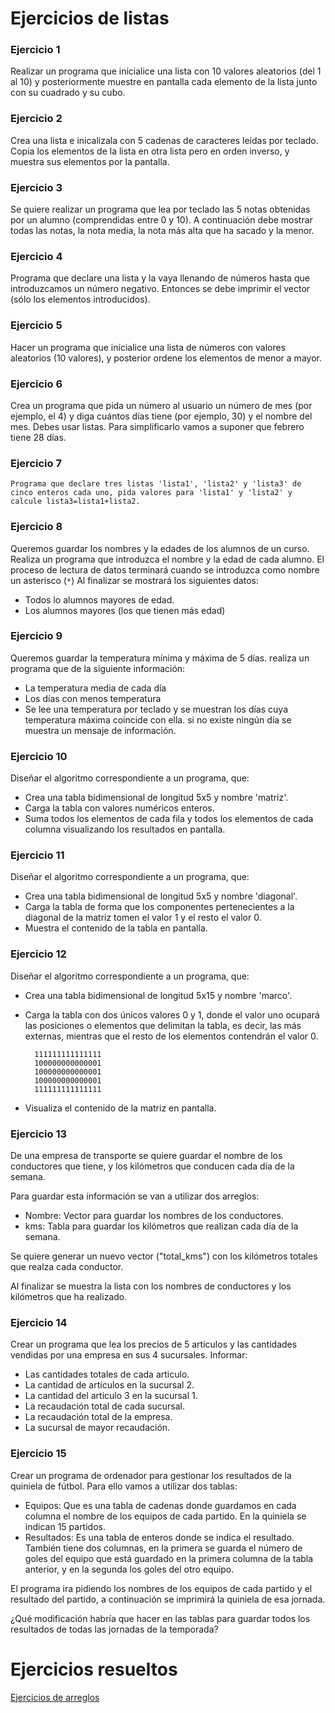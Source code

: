 # Ejercicios de listas

### Ejercicio 1

Realizar un programa que inicialice una lista con 10 valores aleatorios (del 1 al 10) y posteriormente muestre en pantalla cada elemento de la lista junto con su cuadrado y su cubo.

### Ejercicio 2

Crea una lista e inicalizala con 5 cadenas de caracteres leídas por teclado. Copia los elementos de la lista en otra lista pero en orden inverso, y muestra sus elementos  por la pantalla.

### Ejercicio 3

Se quiere realizar un programa que lea por teclado las 5 notas obtenidas por un alumno (comprendidas entre 0 y 10). A continuación debe mostrar todas las notas, la nota media, la nota más alta que ha sacado y la menor.

### Ejercicio 4

Programa que declare una lista y la vaya llenando de números hasta que introduzcamos un número negativo. Entonces se debe imprimir el vector (sólo los elementos introducidos).

### Ejercicio 5

Hacer un programa que inicialice una lista de números con valores aleatorios (10 valores), y posterior ordene los elementos de menor a mayor.

### Ejercicio 6

Crea un programa que pida un número al usuario un número de mes (por ejemplo, el 4) y diga cuántos días tiene (por ejemplo, 30) y el nombre del mes. Debes usar listas. Para simplificarlo vamos a suponer que febrero tiene 28 días.

### Ejercicio 7

    Programa que declare tres listas 'lista1', 'lista2' y 'lista3' de cinco enteros cada uno, pida valores para 'lista1' y 'lista2' y calcule lista3=lista1+lista2.

### Ejercicio 8

Queremos guardar los nombres y la edades de los alumnos de un curso. Realiza un programa que introduzca el nombre y la edad de cada alumno. El proceso de lectura de datos terminará cuando se introduzca como nombre un asterisco (`*`) Al finalizar se mostrará los siguientes datos:

* Todos lo alumnos mayores de edad.
* Los alumnos mayores (los que tienen más edad)

### Ejercicio 9

Queremos guardar la temperatura mínima y máxima de 5 días. realiza un programa que de la siguiente información:

* La temperatura media de cada día
* Los días con menos temperatura
* Se lee una temperatura por teclado y se muestran los días cuya temperatura máxima coincide con ella. si no existe ningún día se muestra un mensaje de información.

### Ejercicio 10

Diseñar el algoritmo correspondiente a un  programa, que:

* Crea una tabla bidimensional de longitud 5x5 y nombre 'matriz'.
* Carga la tabla con valores numéricos enteros.
* Suma todos los elementos de cada fila y todos los elementos de cada columna visualizando los resultados en pantalla.

### Ejercicio 11

Diseñar el algoritmo correspondiente a un  programa, que:

* Crea una tabla bidimensional de longitud 5x5 y nombre 'diagonal'.
* Carga la tabla de forma que los componentes pertenecientes a la diagonal de la matriz tomen el valor 1 y el resto el valor 0.
* Muestra el contenido de la tabla en pantalla.

### Ejercicio 12

Diseñar el algoritmo correspondiente a un  programa, que:
* Crea una tabla bidimensional de longitud 5x15 y nombre 'marco'.
* Carga la tabla con dos únicos valores 0 y 1, donde el valor uno ocupará las posiciones o elementos que delimitan la tabla, es decir, las más externas, mientras que el resto de los elementos contendrán el valor 0.

		111111111111111
		100000000000001
		100000000000001
		100000000000001
		111111111111111

* Visualiza el contenido de la matriz en pantalla.

### Ejercicio 13

De una empresa de transporte se quiere guardar el nombre de los conductores que tiene, y los kilómetros que conducen cada día de la semana. 

Para guardar esta información se van a utilizar dos arreglos:

* Nombre: Vector para guardar los nombres de los conductores.
* kms: Tabla para guardar los kilómetros que realizan cada día de la semana.

Se quiere generar un nuevo vector ("total_kms") con los kilómetros totales que realza cada conductor.

Al finalizar se muestra la lista con los nombres de conductores y los kilómetros que ha realizado.


### Ejercicio 14

Crear un programa que lea los precios de 5 artículos y las cantidades vendidas por una empresa en sus 4 sucursales. Informar:

* Las cantidades totales de cada articulo.
* La cantidad de artículos en la sucursal 2.
* La cantidad del articulo 3 en la sucursal 1.
* La recaudación total de cada sucursal.
* La recaudación total de la empresa.
* La sucursal de mayor recaudación.

### Ejercicio 15

Crear un programa de ordenador para gestionar los resultados de la quiniela de fútbol. Para ello vamos a utilizar dos tablas:

* Equipos: Que es una tabla de cadenas donde guardamos en cada columna el nombre de los equipos de cada partido. En la quiniela se 
indican 15 partidos.
* Resultados: Es una tabla de enteros donde se indica el resultado. También tiene dos columnas, en la primera se guarda el número de goles del equipo que está guardado en la primera columna
 de la tabla anterior, y en la segunda los goles del otro equipo.

El programa ira pidiendo los nombres de los equipos de cada partido y el resultado del partido, a continuación se imprimirá la quiniela de esa jornada.

¿Qué modificación habría que hacer en las tablas para guardar todos los resultados de todas las jornadas de la temporada?

# Ejercicios resueltos

[Ejercicios de arreglos](../../ejercicios/arreglos)